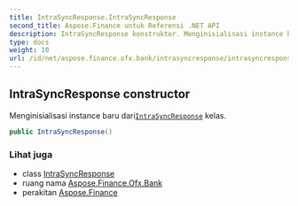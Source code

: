 ```yaml
---
title: IntraSyncResponse.IntraSyncResponse
second_title: Aspose.Finance untuk Referensi .NET API
description: IntraSyncResponse konstruktor. Menginisialisasi instance baru dariIntraSyncResponse kelas.
type: docs
weight: 10
url: /id/net/aspose.finance.ofx.bank/intrasyncresponse/intrasyncresponse/
---
```

## IntraSyncResponse constructor

Menginisialisasi instance baru dari[`IntraSyncResponse`](../) kelas.

```csharp
public IntraSyncResponse()
```

### Lihat juga

* class [IntraSyncResponse](../)
* ruang nama [Aspose.Finance.Ofx.Bank](../../intrasyncresponse/)
* perakitan [Aspose.Finance](../../../)


